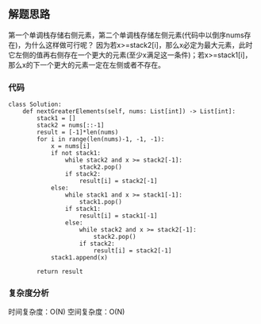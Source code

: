 ## 解题思路
第一个单调栈存储右侧元素，第二个单调栈存储左侧元素(代码中以倒序nums存在)，为什么这样做可行呢？
因为若x>=stack2[i]，那么x必定为最大元素，此时它左侧的值再右侧存在一个更大的元素(至少x满足这一条件)；若x>=stack1[i]，那么x的下一个更大的元素一定在左侧或者不存在。

### 代码

```python3
class Solution:
    def nextGreaterElements(self, nums: List[int]) -> List[int]:
        stack1 = []
        stack2 = nums[::-1]
        result = [-1]*len(nums)
        for i in range(len(nums)-1, -1, -1):
            x = nums[i]
            if not stack1:
                while stack2 and x >= stack2[-1]:
                    stack2.pop()
                if stack2:
                    result[i] = stack2[-1]
            else:
                while stack1 and x >= stack1[-1]:
                    stack1.pop()
                if stack1:
                    result[i] = stack1[-1]
                else:
                    while stack2 and x >= stack2[-1]:
                        stack2.pop()
                    if stack2:
                        result[i] = stack2[-1]
            stack1.append(x)
        
        return result
```

### 复杂度分析
时间复杂度：O(N)
空间复杂度：O(N)